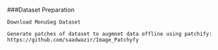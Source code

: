 ###Dataset Preparation
```
Download MonuSeg Dataset

Generate patches of dataset to augmnet data offline using patchify: https://github.com/saadwazir/Image_Patchyfy

```
